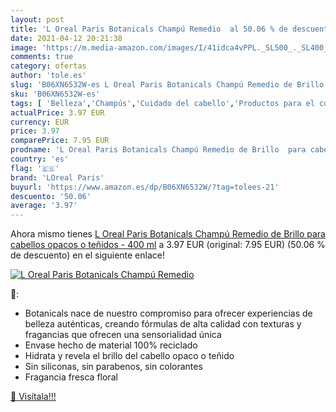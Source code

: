 ```yaml
---
layout: post
title: 'L Oreal Paris Botanicals Champú Remedio  al 50.06 % de descuento'
date: 2021-04-12 20:21:38
image: 'https://m.media-amazon.com/images/I/41idca4vPPL._SL500_._SL400_.jpg'
comments: true
category: ofertas
author: 'tole.es'
slug: 'B06XN6532W-es L Oreal Paris Botanicals Champú Remedio de Brillo para...'
sku: 'B06XN6532W-es'
tags: [ 'Belleza','Champús','Cuidado del cabello','Productos para el cuidado del cabello','champú','loreal paris', ]
actualPrice: 3.97 EUR
currency: EUR
price: 3.97
comparePrice: 7.95 EUR
prodname: 'L Oreal Paris Botanicals Champú Remedio de Brillo  para cabellos opacos o teñidos - 400 ml'
country: 'es'
flag: '🇪🇸'
brand: 'LOreal Paris'
buyurl: 'https://www.amazon.es/dp/B06XN6532W/?tag=tolees-21'
descuento: '50.06'
average: '3.97'
---
```


Ahora mismo tienes [L Oreal Paris Botanicals Champú Remedio de Brillo  para cabellos opacos o teñidos - 400 ml](https://www.amazon.es/dp/B06XN6532W/?tag=tolees-21) a 3.97 EUR (original: 7.95 EUR) (50.06 %  de descuento) en el siguiente enlace!

[![L Oreal Paris Botanicals Champú Remedio ](https://m.media-amazon.com/images/I/41idca4vPPL._SL500_._SL400_.jpg)](https://www.amazon.es/dp/B06XN6532W/?tag=tolees-21)

🔎:

- Botanicals nace de nuestro compromiso para ofrecer experiencias de belleza auténticas, creando fórmulas de alta calidad con texturas y fragancias que ofrecen una sensorialidad única
- Envase hecho de material 100% reciclado
- Hidrata y revela el brillo del cabello opaco o teñido
- Sin siliconas, sin parabenos, sin colorantes
- Fragancia fresca floral

[🛒 Visítala!!!](https://www.amazon.es/dp/B06XN6532W/?tag=tolees-21)
